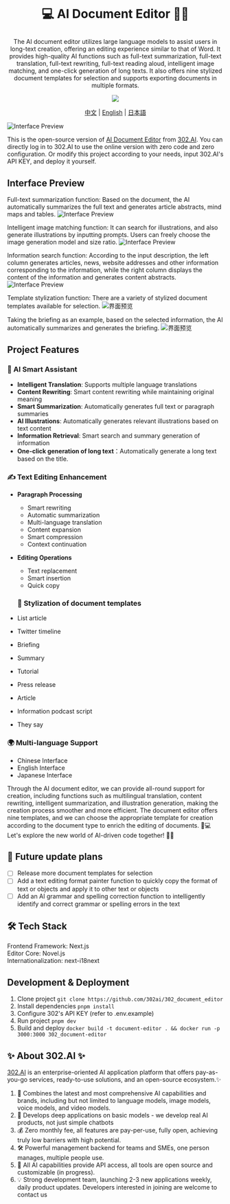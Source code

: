 # <p align="center">💻 AI Document Editor 🚀✨

<p align="center">The AI document editor utilizes large language models to assist users in long-text creation, offering an editing experience similar to that of Word. It provides high-quality AI functions such as full-text summarization, full-text translation, full-text rewriting, full-text reading aloud, intelligent image matching, and one-click generation of long texts. It also offers nine stylized document templates for selection and supports exporting documents in multiple formats. </p>

<p align="center"><a href="https://302.ai/en/tools/word/" target="blank"><img src="https://file.302.ai/gpt/imgs/github/20250102/72a57c4263944b73bf521830878ae39a.png" /></a></p >

<p align="center"><a href="README_zh.md">中文</a> | <a href="README.md">English</a> | <a href="README_ja.md">日本語</a></p>

![Interface Preview](docs/文档编辑器en.png) 

This is the open-source version of [AI Document Editor](https://302.ai/en/tools/word/) from [302.AI](https://302.ai/en/).
You can directly log in to 302.AI to use the online version with zero code and zero configuration.
Or modify this project according to your needs, input 302.AI's API KEY, and deploy it yourself.

## Interface Preview
Full-text summarization function: Based on the document, the AI automatically summarizes the full text and generates article abstracts, mind maps and tables.
![Interface Preview](docs/文档编辑英1.png)       

Intelligent image matching function: It can search for illustrations, and also generate illustrations by inputting prompts. Users can freely choose the image generation model and size ratio.
![Interface Preview](docs/文档编辑英2.png)     

Information search function: According to the input description, the left column generates articles, news, website addresses and other information corresponding to the information, while the right column displays the content of the information and generates content abstracts.
![Interface Preview](docs/文档编辑英3.png)     

Template stylization function: There are a variety of stylized document templates available for selection.
![界面预览](docs/文档编辑英4.png)     

Taking the briefing as an example, based on the selected information, the AI automatically summarizes and generates the briefing.
![界面预览](docs/文档编辑英5.png)


## Project Features

### 🤖 AI Smart Assistant
- **Intelligent Translation**: Supports multiple language translations
- **Content Rewriting**: Smart content rewriting while maintaining original meaning
- **Smart Summarization**: Automatically generates full text or paragraph summaries
- **AI Illustrations**: Automatically generates relevant illustrations based on text content
- **Information Retrieval**: Smart search and summary generation of information
- **One-click generation of long text**：Automatically generate a long text based on the title.

### ✍️ Text Editing Enhancement
- **Paragraph Processing**
  - Smart rewriting
  - Automatic summarization
  - Multi-language translation
  - Content expansion
  - Smart compression
  - Context continuation
- **Editing Operations**
  - Text replacement
  - Smart insertion
  - Quick copy

  ### 🌟 Stylization of document templates
- List article
- Twitter timeline
- Briefing
- Summary
- Tutorial
- Press release
- Article
- Information podcast script
- They say

### 🌍 Multi-language Support
- Chinese Interface
- English Interface
- Japanese Interface

Through the AI document editor, we can provide all-round support for creation, including functions such as multilingual translation, content rewriting, intelligent summarization, and illustration generation, making the creation process smoother and more efficient. The document editor offers nine templates, and we can choose the appropriate template for creation according to the document type to enrich the editing of documents.  🎉💻 Let's explore the new world of AI-driven code together! 🌟🚀

## 🚩 Future update plans
- [ ] Release more document templates for selection
- [ ] Add a text editing format painter function to quickly copy the format of text or objects and apply it to other text or objects
- [ ] Add an AI grammar and spelling correction function to intelligently identify and correct grammar or spelling errors in the text

## 🛠️ Tech Stack
Frontend Framework: Next.js <br>
Editor Core: Novel.js <br>
Internationalization: next-i18next <br>

## Development & Deployment
1. Clone project `git clone https://github.com/302ai/302_document_editor`
2. Install dependencies `pnpm install`
3. Configure 302's API KEY (refer to .env.example)
4. Run project `pnpm dev`
5. Build and deploy `docker build -t document-editor . && docker run -p 3000:3000 302_document-editor`

## ✨ About 302.AI ✨
[302.AI](https://302.ai) is an enterprise-oriented AI application platform that offers pay-as-you-go services, ready-to-use solutions, and an open-source ecosystem.✨
1. 🧠 Combines the latest and most comprehensive AI capabilities and brands, including but not limited to language models, image models, voice models, and video models.
2. 🚀 Develops deep applications on basic models - we develop real AI products, not just simple chatbots
3. 💰 Zero monthly fee, all features are pay-per-use, fully open, achieving truly low barriers with high potential.
4. 🛠 Powerful management backend for teams and SMEs, one person manages, multiple people use.
5. 🔗 All AI capabilities provide API access, all tools are open source and customizable (in progress).
6. 💡 Strong development team, launching 2-3 new applications weekly, daily product updates. Developers interested in joining are welcome to contact us
